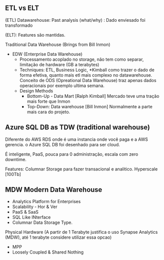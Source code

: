## ETL vs ELT

(ETL) Datawarehouse: Past analysis (what/why) : Dado enviesado foi transformado

(ELT): Features são mantidas.

Traditional Data Warehouse (Brings from Bill Inmon)

- EDW (Enterprise Data Warehouse)
    - Processamento acoplado no storage, não tem como separar, limitação de hardware (GB a terabytes)
    - Techniques: ETL, Business Logic, *Kimball como trazer o dado de forma efetiva, quanto mais etl mais complexo no datawarehouse. Conceito de ODS (Opreational Data Warehouse) traz apenas dados operacionais por exemplo ultima semana.
    - Design Methods
        - Bottom-Up - Data Mart [Ralph Kimball] Mercado teve uma tração mais forte que Inmon
        - Top-Down: Data warehouse [Bill Inmon]
Normalmente a parte mais cara do projeto.

## Azure SQL DB as TDW (traditional warehouse)

Diferente do AWS RDS onde é uma instancia onde você paga e a AWS gerencia. o Azure SQL DB foi desenhado para ser cloud.

É inteligente, PaaS, pouca para 0 administração, escala com zero downtime.

Features: Columnar Storage para fazer transacional e analitico. Hyperscale [100Tb]

## MDW Modern Data Warehouse

- Analytics Platform for Enterprises
- Scalability - Hor & Ver
- PaaS & SaaS
- SQL Like INterface
- Columnar Data Storage Type.

Physical Hardware (A partir de 1 Terabyte justifica o uso Synapse Analytics (MDW), até 1 terabyte considere utilizar essa opcao)
- MPP
- Loosely Coupled & Shared Nothing